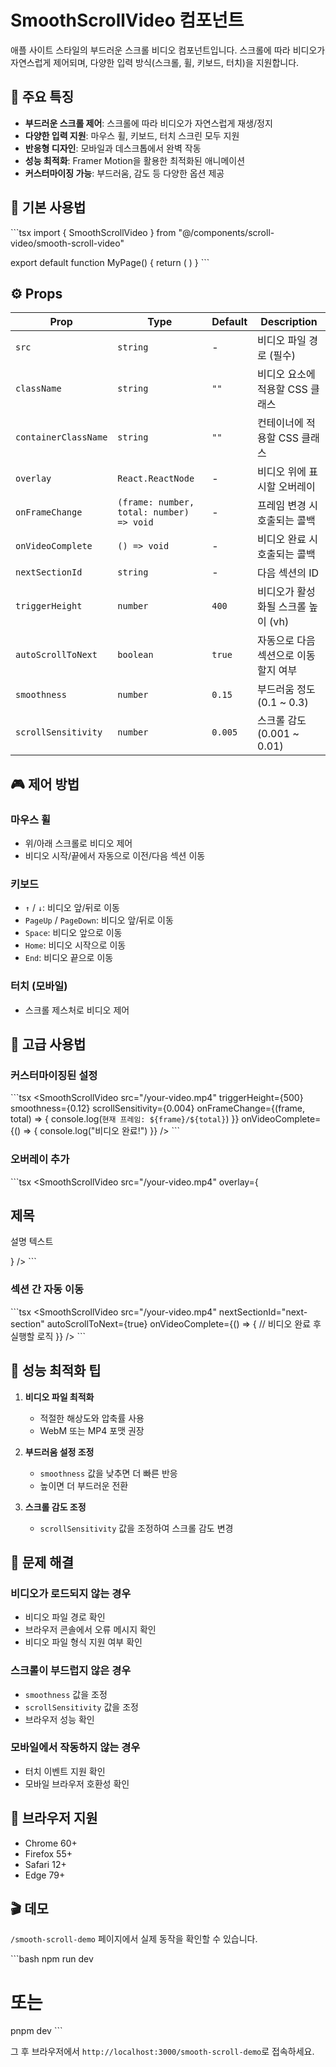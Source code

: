 # SmoothScrollVideo 컴포넌트

애플 사이트 스타일의 부드러운 스크롤 비디오 컴포넌트입니다. 스크롤에 따라 비디오가 자연스럽게 제어되며, 다양한 입력 방식(스크롤, 휠, 키보드, 터치)을 지원합니다.

## 🎯 주요 특징

- **부드러운 스크롤 제어**: 스크롤에 따라 비디오가 자연스럽게 재생/정지
- **다양한 입력 지원**: 마우스 휠, 키보드, 터치 스크린 모두 지원
- **반응형 디자인**: 모바일과 데스크톱에서 완벽 작동
- **성능 최적화**: Framer Motion을 활용한 최적화된 애니메이션
- **커스터마이징 가능**: 부드러움, 감도 등 다양한 옵션 제공

## 🚀 기본 사용법

\`\`\`tsx
import { SmoothScrollVideo } from "@/components/scroll-video/smooth-scroll-video"

export default function MyPage() {
  return (
    <SmoothScrollVideo
      src="/your-video.mp4"
      triggerHeight={400}
    />
  )
}
\`\`\`

## ⚙️ Props

| Prop | Type | Default | Description |
|------|------|---------|-------------|
| `src` | `string` | - | 비디오 파일 경로 (필수) |
| `className` | `string` | `""` | 비디오 요소에 적용할 CSS 클래스 |
| `containerClassName` | `string` | `""` | 컨테이너에 적용할 CSS 클래스 |
| `overlay` | `React.ReactNode` | - | 비디오 위에 표시할 오버레이 |
| `onFrameChange` | `(frame: number, total: number) => void` | - | 프레임 변경 시 호출되는 콜백 |
| `onVideoComplete` | `() => void` | - | 비디오 완료 시 호출되는 콜백 |
| `nextSectionId` | `string` | - | 다음 섹션의 ID |
| `triggerHeight` | `number` | `400` | 비디오가 활성화될 스크롤 높이 (vh) |
| `autoScrollToNext` | `boolean` | `true` | 자동으로 다음 섹션으로 이동할지 여부 |
| `smoothness` | `number` | `0.15` | 부드러움 정도 (0.1 ~ 0.3) |
| `scrollSensitivity` | `number` | `0.005` | 스크롤 감도 (0.001 ~ 0.01) |

## 🎮 제어 방법

### 마우스 휠
- 위/아래 스크롤로 비디오 제어
- 비디오 시작/끝에서 자동으로 이전/다음 섹션 이동

### 키보드
- `↑` / `↓`: 비디오 앞/뒤로 이동
- `PageUp` / `PageDown`: 비디오 앞/뒤로 이동
- `Space`: 비디오 앞으로 이동
- `Home`: 비디오 시작으로 이동
- `End`: 비디오 끝으로 이동

### 터치 (모바일)
- 스크롤 제스처로 비디오 제어

## 🎨 고급 사용법

### 커스터마이징된 설정

\`\`\`tsx
<SmoothScrollVideo
  src="/your-video.mp4"
  triggerHeight={500}
  smoothness={0.12}
  scrollSensitivity={0.004}
  onFrameChange={(frame, total) => {
    console.log(`현재 프레임: ${frame}/${total}`)
  }}
  onVideoComplete={() => {
    console.log("비디오 완료!")
  }}
/>
\`\`\`

### 오버레이 추가

\`\`\`tsx
<SmoothScrollVideo
  src="/your-video.mp4"
  overlay={
    <div className="absolute inset-0 bg-black/20 flex items-center justify-center">
      <div className="text-center text-white">
        <h2 className="text-4xl font-bold mb-4">제목</h2>
        <p className="text-lg">설명 텍스트</p>
      </div>
    </div>
  }
/>
\`\`\`

### 섹션 간 자동 이동

\`\`\`tsx
<SmoothScrollVideo
  src="/your-video.mp4"
  nextSectionId="next-section"
  autoScrollToNext={true}
  onVideoComplete={() => {
    // 비디오 완료 후 실행할 로직
  }}
/>
\`\`\`

## 🔧 성능 최적화 팁

1. **비디오 파일 최적화**
   - 적절한 해상도와 압축률 사용
   - WebM 또는 MP4 포맷 권장

2. **부드러움 설정 조정**
   - `smoothness` 값을 낮추면 더 빠른 반응
   - 높이면 더 부드러운 전환

3. **스크롤 감도 조정**
   - `scrollSensitivity` 값을 조정하여 스크롤 감도 변경

## 🐛 문제 해결

### 비디오가 로드되지 않는 경우
- 비디오 파일 경로 확인
- 브라우저 콘솔에서 오류 메시지 확인
- 비디오 파일 형식 지원 여부 확인

### 스크롤이 부드럽지 않은 경우
- `smoothness` 값을 조정
- `scrollSensitivity` 값을 조정
- 브라우저 성능 확인

### 모바일에서 작동하지 않는 경우
- 터치 이벤트 지원 확인
- 모바일 브라우저 호환성 확인

## 📱 브라우저 지원

- Chrome 60+
- Firefox 55+
- Safari 12+
- Edge 79+

## 🎬 데모

`/smooth-scroll-demo` 페이지에서 실제 동작을 확인할 수 있습니다.

\`\`\`bash
npm run dev
# 또는
pnpm dev
\`\`\`

그 후 브라우저에서 `http://localhost:3000/smooth-scroll-demo`로 접속하세요.
